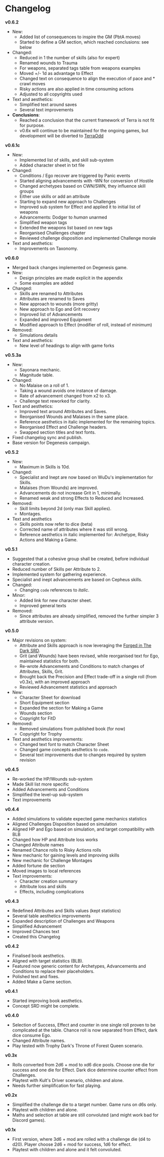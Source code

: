 # Changelog

**v0.6.2**

- New:
	- Added list of consequences to inspire the GM (PbtA moves)
	- Started to define a GM section, which reached conclusions: see below
- Changed:
	- Reduced in 1 the number of skills (also for expert)
	- Renamed wounds to Trauma
	- For weapons, separated tags table from weapons examples
	- Moved +/- 1d as advantage to Effect
	- Changed text on consequence to align the execution of pace and * crawl moves
	- Risky actions are also applied in time consuming actions
	- Adjusted to all copyrights used
- Text and aesthetics:
	- Simplified text around saves
	- Several text improvements
- **Conclusions**:
	- Reached a conclusion that the current framework of Terra is not fit for purpose.
	- v0.6x will continue to be maintained for the ongoing games, but development will be diverted to [TerraOdd](https://terra-campaigns.github.io/terraOdd/)

**v0.6.1c**

- New:
	- Implemented list of skills, and skill sub-system
	- Added character sheet in txt file
- Changed:
	- Conditions / Ego recover are triggered by Panic events
	- Started aligning advancements with -WN for conversion of Hostile
	- Changed archetypes based on CWN/SWN, they influence skill groups
	- Either use skills or add an attribute
	- Starting to expand new approach to Challenges
	- Improved sub system for Effect and applied it to initial list of weapons
	- Advancements: Dodger to *human* unarmed
	- Simplified weapon tags
	- Extended the weapons list based on new tags
	- Reorganised Challenges chapter
	- Reviewed challenge disposition and implemented Challenge morale
- Text and aesthetics:
	- Improvements on Taxonomy.

**v0.6.0**

- Merged back changes implemented on Degenesis game.
- New:
	- Design principles are made explicit in the appendix
	- Some examples are added
- Changed:
	- Skills are renamed to Attributes
	- Attributes are renamed to Saves
	- New approach to wounds (more gritty)
	- New approach to Ego and Grit recovery
	- Improved list of Advancements
	- Expanded and improved Equipment
	- Modified approach to Effect (modifier of roll, instead of minimum)
- Removed:
	- Simulations details
- Text and aesthetics:
	- New level of headings to align with game forks

**v0.5.3a**

- New:
	- Sayonara mechanic.
	- Magnitude table.
- Changed:
	- No Malaise on a roll of 1.
	- Taking a wound avoids one instance of damage.
	- Rate of advancement changed from x2 to x3.
	- Challenge text reworked for clarity.
- Text and aesthetics:
	- Improved text around Attributes and Saves.
	- Reorganised Wounds and Malaises in the same place.
	- Reference aesthetics in italic implemented for the remaining topics.
	- Reorganised Effect and Challenge headers.
	- Swapped section titles and text fonts.
- Fixed changelog sync and publish.
- Base version for Degenesis campaign.

**v0.5.2**

- New:
	- Maximum in Skills is 10d.
- Changed:
	- Specialist and Inept are now based on WuDu's implementation for Skills.
	- Malaises (from Wounds) are improved.
	- Advancements do not increase Grit in 1, minimally.
	- Renamed weak and strong Effects to Reduced and Increased.
- Removed:
	- Skill limits beyond 2d (only max Skill applies).
	- Montages.
- Text and aesthetics
	- Skills points now refer to dice (beta)
	- Corrected name of attributes where it was still wrong.
	- Reference aesthetics in italic implemented for: Archetype, Risky Actions and Making a Game.

**v0.5.1**

- Suggested that a cohesive group shall be created, before individual character creation.
- Reduced number of Skills per Attribute to 2.
- Implemented system for gathering experience.
- Specialist and inept advancements are based on Cepheus skills.
- Changed:
	- Changing `code` references to *italic*.
- Minor:
	- Added link for new character sheet.
	- Improved general texts
- Removed:
	- Since attributes are already simplified, removed the further simpler 3 attribute version.

**v0.5.0**

- Major revisions on system:
	- Attribute and Skills approach is now leveraging the [Forged in The Dark SRD](https://bladesinthedark.com/actions-attributes).
	- Grit (and Wounds) have been revised, while reorganised text for Ego, maintained statistics for both.
	- Re-wrote Advancements and Conditions to match changes of Attributes, Skills, Grit.
	- Brought back the Precision and Effect trade-off in a single roll (from v0.3x), with an improved approach
	- Reviewed Advancement statistics and approach
- New:
	- Character Sheet for download
	- Short Equipment section
	- Expanded the section for Making a Game
	- Wounds section
	- Copyright for FitD
- Removed:
	- Removed simulations from published book (for now)
	- Copyright for Trophy
- Text and aesthetics improvements:
	- Changed text font to match Character Sheet
	- Changed game concepts aesthetics to `code`.
	- Several text improvements due to changes required by system revision

**v0.4.5**

- Re-worked the HP/Wounds sub-system
- Made Skill list more specific
- Added Advancements and Conditions
- Simplified the level-up sub-system
- Text improvements

**v0.4.4**

- Added simulations to validate expected game mechanics statistics
- Aligned Challenges Disposition based on simulation
- Aligned HP and Ego based on simulation, and target compatibility with BLB
- Changed how HP and Attribute loss works
- Changed Attribute names
- Renamed Chance rolls to Risky Actions rolls
- New mechanic for gaining levels and improving skills
- New mechanic for Challenge Montages
- Added fortune die section
- Moved images to local references
- Text improvements:
	- Character creation summary
	- Attribute loss and skills
	- Effects, including complications

**v0.4.3**

- Redefined Attributes and Skills values (kept statistics)
- Several table aesthetics improvements
- Expanded description of Challenges and Weapons
- Simplified Advancement
- Improved Chances text
- Created this Changelog

**v0.4.2**

- Finalised book aesthetics.
- Aligned with target statistics (BLB).
- Featured now generic content for Archetypes, Advancements and Conditions to replace their placeholders.
- Polished text and fixes.
- Added Make a Game section.

**v0.4.1**

- Started improving book aesthetics.
- Concept SRD might be complete.

**v0.4.0**

- Selection of Success, Effect and counter in one single roll proven to be complicated at the table. Chance roll is now separated from Effect, dark dice consume Ego.
- Changed Attribute names.
- Play tested with Trophy Dark's Throne of Forest Queen scenario.

**v0.3x**

- Rolls converted from 2d6 + mod to xd6 dice pools. Choose one die for success and one die for Effect. Dark dice determine counter effect from Challenges.
- Playtest with Kult's Driver scenario, children and alone.
- Needs further simplification for fast playing.

**v0.2x**

- Simplified the challenge die to a target number. Game runs on d6s only.
- Playtest with children and alone.
- Maths and selection at table are still convoluted (and might work bad for Discord games).

**v0.1x**

- First version, where 3d6 + mod are rolled with a challenge die (d4 to d20). Player choose 2d6 + mod for success, 1d6 for effect.
- Playtest with children and alone and it felt convoluted.